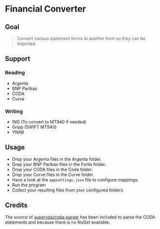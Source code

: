 # Financial Converter

## Goal

> Convert various statement forms to another form so they can be imported.

## Support

### Reading

* Argenta
* BNP Paribas
* CODA
* Curve

### Writing

* ING (To convert to MT940 if needed)
* Gripp (SWIFT MT940)
* YNAB

## Usage

* Drop your Argenta files in the Argenta folder.
* Drop your BNP Paribas files in the Fortis folder.
* Drop your CODA files in the Coda folder.
* Drop your Curve files in the Curve folder.
* Have a look at the `appsettings.json` file to configure mappings.
* Run the program
* Collect your resulting files from your configured folders.

## Credits

The source of [supervos/coda-parser](https://github.com/supervos/coda-parser) has been included to parse the CODA statements and because there is no NuGet available.
